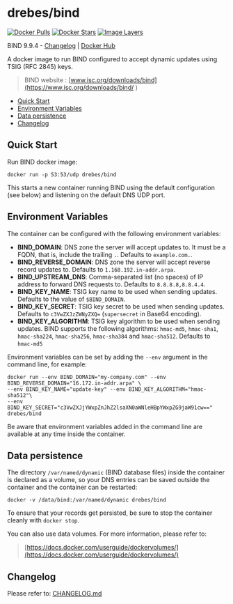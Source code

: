 # drebes/bind

[![Docker Pulls](https://img.shields.io/docker/pulls/drebes/bind.svg)][hub]
[![Docker Stars](https://img.shields.io/docker/stars/drebes/bind.svg)][hub]
[![Image Layers](https://images.microbadger.com/badges/image/drebes/bind.svg)](https://microbadger.com/images/drebes/bind "Get your own image badge on microbadger.com")

[hub]: https://hub.docker.com/r/drebes/bind/

BIND 9.9.4 -  [Changelog](CHANGELOG.md) | [Docker Hub](https://hub.docker.com/r/drebes/bind/) 

A docker image to run BIND configured to accept dynamic updates using TSIG (RFC 2845) keys.

> BIND website : [www.isc.org/downloads/bind](https://www.isc.org/downloads/bind/
)

- [Quick Start](#quick-start)
- [Environment Variables](#environment-variables)
- [Data persistence](#data-persistence)
- [Changelog](#changelog)

## Quick Start
Run BIND docker image:

	docker run -p 53:53/udp drebes/bind

This starts a new container running BIND using the default configuration (see below) and listening on the default DNS UDP port.

## Environment Variables
The container can be configured with the following environment variables:

- **BIND_DOMAIN**: DNS zone the server will accept updates to. It must be a FQDN, that is, include the trailing `.`. Defaults to `example.com.`.
- **BIND_REVERSE_DOMAIN**: DNS zone the server will accept reverse record updates to. Defaults to `1.168.192.in-addr.arpa`.
- **BIND_UPSTREAM_DNS**: Comma-separated list (no spaces) of IP address to forward DNS requests to. Defaults to  `8.8.8.8,8.8.4.4`.
- **BIND_KEY_NAME**: TSIG key name to be used when sending updates. Defaults to the value of `$BIND_DOMAIN`.
- **BIND_KEY_SECRET**: TSIG key secret to be used when sending updates. Defaults to `c3VwZXJzZWNyZXQ=` (`supersecret` in Base64 encoding).
- **BIND_KEY_ALGORITHM**: TSIG key algorithm to be used when sending updates. BIND supports the following algorithms: `hmac-md5`, `hmac-sha1`, `hmac-sha224`, `hmac-sha256`, `hmac-sha384` and `hmac-sha512`. Defaults to `hmac-md5`

Environment variables can be set by adding the `--env` argument in the command line, for example:

	docker run --env BIND_DOMAIN="my-company.com" --env BIND_REVERSE_DOMAIN="16.172.in-addr.arpa" \
	--env BIND_KEY_NAME="update-key" --env BIND_KEY_ALGORITHM="hmac-sha512"\
	--env BIND_KEY_SECRET="c3VwZXJjYWxpZnJhZ2lsaXN0aWNleHBpYWxpZG9jaW91cw==" drebes/bind

Be aware that environment variables added in the command line are available at any time inside the container.

## Data persistence

The directory `/var/named/dynamic` (BIND database files) inside the container is declared as a volume, so your DNS entries can be saved outside the container and the container can be restarted:

	docker -v /data/bind:/var/named/dynamic drebes/bind

To ensure that your records get persisted, be sure to stop the container cleanly with `docker stop`.

You can also use data volumes. For more information, please refer to:

> [https://docs.docker.com/userguide/dockervolumes/](https://docs.docker.com/userguide/dockervolumes/)


## Changelog

Please refer to: [CHANGELOG.md](CHANGELOG.md)
